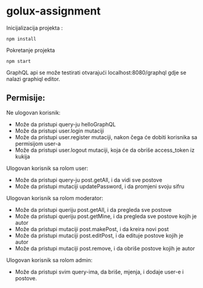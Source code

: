 # golux-assignment

Inicijalizacija projekta :

```
npm install
```

Pokretanje projekta

```
npm start
```

GraphQL api se može testirati otvarajući localhost:8080/graphql gdje se nalazi graphiql editor.

## Permisije:
Ne ulogovan korisnik:

* Može da pristupi query-ju helloGraphQL
* Može da pristupi user.login mutaciji
* Može da pristupi user.register mutaciji, nakon čega će dobiti korisnika sa permisijom user-a
* Može da pristupi user.logout mutaciji, koja će da obriše access_token iz kukija

Ulogovan korisnik sa rolom user:

* Može da pristupi query-ju post.getAll, i da vidi sve postove
* Može da pristupi mutaciji updatePassword, i da promjeni svoju sifru

Ulogovan korisnik sa rolom moderator:

* Može da pristupi queriju post.getAll, i da pregleda sve postove
* Može da pristupi queriju post.getMine, i da pregleda sve postove kojih je autor
* Može da pristupi mutaciji post.makePost, i da kreira novi post
* Može da pristupi mutaciji post.editPost, i da edituje postove kojih je autor
* Može da pristupi mutaciji post.remove, i da obriše postove kojih je autor

Ulogovan korisnik sa rolom admin:

* Može da pristupi svim query-ima, da briše, mjenja, i dodaje user-e i postove.